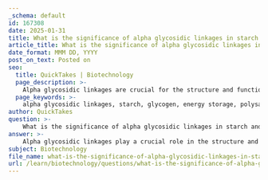 ```yaml
---
_schema: default
id: 167308
date: 2025-01-31
title: What is the significance of alpha glycosidic linkages in starch and glycogen?
article_title: What is the significance of alpha glycosidic linkages in starch and glycogen?
date_format: MMM DD, YYYY
post_on_text: Posted on
seo:
  title: QuickTakes | Biotechnology
  page_description: >-
    Alpha glycosidic linkages are crucial for the structure and function of starch and glycogen, enabling efficient energy storage and digestion in biological systems.
  page_keywords: >-
    alpha glycosidic linkages, starch, glycogen, energy storage, polysaccharides, amylose, amylopectin, digestibility, enzymes, cellular respiration, ATP production, functional versatility, glucose release, coiled structures
author: QuickTakes
question: >-
    What is the significance of alpha glycosidic linkages in starch and glycogen?
answer: >-
    Alpha glycosidic linkages play a crucial role in the structure and function of polysaccharides such as starch and glycogen, which are essential for energy storage in plants and animals, respectively.\n\n1. **Formation and Structure**: Alpha glycosidic linkages are covalent bonds formed between monosaccharides when the hydroxyl group on the first carbon of one monosaccharide is in the alpha position (below the plane of the ring). This orientation allows the resulting polysaccharides to adopt a coiled or helical structure. For example, starch is composed of two types of molecules: amylose (which is largely unbranched) and amylopectin (which is branched). Glycogen, the storage form of glucose in animals, is even more highly branched than amylopectin.\n\n2. **Energy Storage**: The coiled structure of polysaccharides with alpha glycosidic linkages makes them suitable for energy storage. Starch and glycogen can be compactly stored in cells, allowing for efficient energy reserves. When energy is needed, enzymes can easily hydrolyze these linkages to release glucose, which can then be utilized in cellular respiration to produce ATP.\n\n3. **Digestibility**: Alpha glycosidic linkages are digestible by humans and many other organisms. Enzymes such as amylase can break down these linkages, allowing for the release of glucose units that can be absorbed and used for energy. This is in contrast to beta glycosidic linkages, which are found in cellulose and are not digestible by humans.\n\n4. **Functional Versatility**: The ability to form both linear and branched structures through alpha glycosidic linkages allows for a versatile range of functions in biological systems. For instance, the branching in glycogen enables rapid mobilization of glucose when energy is required, while the more linear structure of amylose in starch can provide a slower, more sustained release of glucose.\n\nIn summary, the significance of alpha glycosidic linkages in starch and glycogen lies in their ability to form coiled structures that serve as efficient energy storage forms, their digestibility, and their functional versatility in biological processes.
subject: Biotechnology
file_name: what-is-the-significance-of-alpha-glycosidic-linkages-in-starch-and-glycogen.md
url: /learn/biotechnology/questions/what-is-the-significance-of-alpha-glycosidic-linkages-in-starch-and-glycogen
---
```


&nbsp;